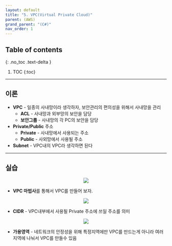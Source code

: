 ```yaml
---
layout: default
title: "5. VPC(Virtual Private Cloud)"
parent: (AWS)
grand_parent: "(C#)"
nav_order: 1
---
```


## Table of contents
{: .no_toc .text-delta }

1. TOC
{:toc}

---

## 이론

* **VPC** - 일종의 사내망이라 생각하자, 보안관리의 편의성을 위해서 사내망을 관리
    * **ACL** - 사내망과 외부망의 보안을 담당
    * **보안그룹** - 사내망의 각 PC의 보안을 담당
* **Private/Public** 주소
    * **Private** - 사내망에서 사용되는 주소
    * **Public** - 사외망에서 사용될 주소
* **Subnet** - VPC내의 VPC라 생각하면 된다

---

## 실습

<p align="center">
  <img src="https://taehyungs-programming-blog.github.io/blog/assets/images/csharp/aws/aws-5-1.png"/>
</p>

* **VPC 마법사**를 통해서 VPC를 만들어 보자.

<p align="center">
  <img src="https://taehyungs-programming-blog.github.io/blog/assets/images/csharp/aws/aws-5-2.png"/>
</p>

* **CIDR** - VPC내부에서 사용될 Private 주소에 쓰일 주소를 의미

<p align="center">
  <img src="https://taehyungs-programming-blog.github.io/blog/assets/images/csharp/aws/aws-5-3.png"/>
</p>

* **가용영역** - 네트워크의 안정성을 위해 특정지역에만 VPC를 만드는게 아니라 여러지역에 나눠서 VPC를 만들수 있음

